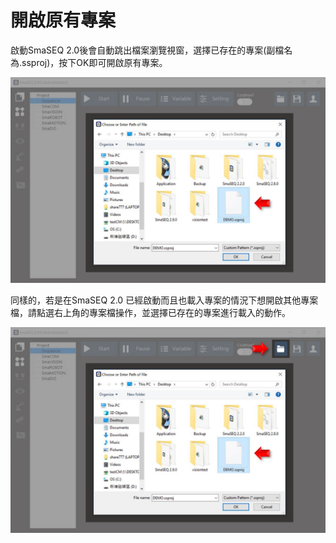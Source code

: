 # 開啟原有專案

啟動SmaSEQ 2.0後會自動跳出檔案瀏覽視窗，選擇已存在的專案\(副檔名為.ssproj\)，按下OK即可開啟原有專案。

![](../.gitbook/assets/_openproject.jpg)

同樣的，若是在SmaSEQ 2.0 已經啟動而且也載入專案的情況下想開啟其他專案檔，請點選右上角的專案檔操作，並選擇已存在的專案進行載入的動作。

![](../.gitbook/assets/open.jpg)

